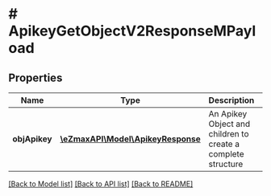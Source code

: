 # # ApikeyGetObjectV2ResponseMPayload

## Properties

Name | Type | Description | Notes
------------ | ------------- | ------------- | -------------
**objApikey** | [**\eZmaxAPI\Model\ApikeyResponse**](ApikeyResponse.md) | An Apikey Object and children to create a complete structure |

[[Back to Model list]](../../README.md#models) [[Back to API list]](../../README.md#endpoints) [[Back to README]](../../README.md)
